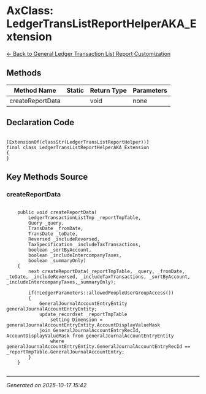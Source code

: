 # AxClass: LedgerTransListReportHelperAKA_Extension

[← Back to General Ledger Transaction List Report Customization](../README.md)

## Methods

| Method Name | Static | Return Type | Parameters |
|-------------|--------|-------------|------------|
| createReportData |  | void | none |

## Declaration Code

```xpp

[ExtensionOf(classStr(LedgerTransListReportHelper))]
final class LedgerTransListReportHelperAKA_Extension
{
}

```

## Key Methods Source

### createReportData

```xpp

    public void createReportData(
        LedgerTransactionListTmp _reportTmpTable,
        Query _query,
        TransDate _fromDate,
        TransDate _toDate,
        Reversed _includeReversed,
        TaxSpecification _includeTaxTransactions,
        boolean _sortByAccount,
        boolean _includeIntercompanyTaxes,
        boolean _summaryOnly)
    {
        next createReportData(_reportTmpTable, _query, _fromDate, _toDate, _includeReversed, _includeTaxTransactions, _sortByAccount, _includeIntercompanyTaxes,_summaryOnly);

        if(!LedgerParameters::allowedPeopleUserGroupAccess())
        {
            GeneralJournalAccountEntryEntity generalJournalAccountEntryEntity;
            update_recordset _reportTmpTable
                setting Dimension = generalJournalAccountEntryEntity.AccountDisplayValueMask
            join GeneralJournalAccountEntryRecId, AccountDisplayValueMask from generalJournalAccountEntryEntity
                where generalJournalAccountEntryEntity.GeneralJournalAccountEntryRecId == _reportTmpTable.GeneralJournalAccountEntry;
        }
    }


```

---

*Generated on 2025-10-17 15:42*
